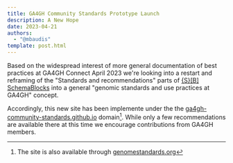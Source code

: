 ```yaml
---
title: GA4GH Community Standards Prototype Launch
description: A New Hope
date: 2023-04-21
authors:
  - "@mbaudis"
template: post.html
---
```


Based on the widespread interest of more general documentation of best practices
at GA4GH Connect April 2023 we're looking into a restart and reframing of the
"Standards and recommendations" parts of [{S}[B] SchemaBlocks](https://schemablocks.org)
into a general "genomic standards and use practices at GA4GH" concept.

<!--more-->

Accordingly, this new site has been implemente under the the [ga4gh-community-standards.github.io](http://ga4gh-community-standards.github.io)
domain[^1]. While only a few recommendations are available there at this time
we encourage contributions from GA4GH members.

[^1]: The site is also available through [genomestandards.org](https://genomestandards.org)
